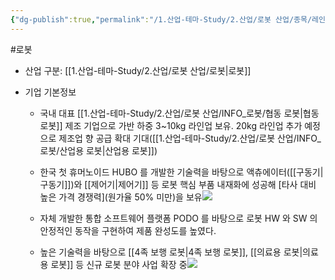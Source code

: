 ```yaml
---
{"dg-publish":true,"permalink":"/1.산업-테마-Study/2.산업/로봇 산업/종목/레인보우로보틱스/","created":"2024-11-20T21:02:28.069+09:00","updated":"2025-06-25T11:14:22.062+09:00"}
---
```


#로봇 

- 산업 구분: [[1.산업-테마-Study/2.산업/로봇 산업/로봇\|로봇]]


- 기업 기본정보
	- 국내 대표 [[1.산업-테마-Study/2.산업/로봇 산업/INFO_로봇/협동 로봇\|협동 로봇]] 제조 기업으로 가반 하중 3~10kg 라인업 보유. 20kg 라인업 추가 예정으로 제조업 향 공급 확대 기대([[1.산업-테마-Study/2.산업/로봇 산업/INFO_로봇/산업용 로봇\|산업용 로봇]])
	- 한국 첫 휴머노이드 HUBO 를 개발한 기술력을 바탕으로 액츄에이터([[구동기\|구동기]])와 [[제어기\|제어기]] 등 로봇 핵심 부품 내재화에 성공해 [타사 대비 높은 가격 경쟁력](원가율 50% 미만)을 보유![](https://i.imgur.com/GvCYJiM.png)

	- 자체 개발한 통합 소프트웨어 플랫폼 PODO 를 바탕으로 로봇 HW 와 SW 의 안정적인 동작을 구현하여 제품 완성도를 높였다.
	- 높은 기술력을 바탕으로 [[4족 보행 로봇\|4족 보행 로봇]], [[의료용 로봇\|의료용 로봇]] 등 신규 로봇 분야 사업 확장 중![](https://i.imgur.com/XA3v8FF.png)
